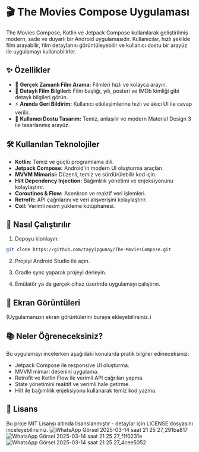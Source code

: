 # 🎬 The Movies Compose Uygulaması

The Movies Compose, Kotlin ve Jetpack Compose kullanılarak geliştirilmiş modern, sade ve duyarlı bir Android uygulamasıdır. Kullanıcılar, hızlı şekilde film arayabilir, film detaylarını görüntüleyebilir ve kullanıcı dostu bir arayüz ile uygulamayı kullanabilirler.

## ✨ Özellikler

- 🔎 **Gerçek Zamanlı Film Arama:** Filmleri hızlı ve kolayca arayın.
- 📄 **Detaylı Film Bilgileri:** Film başlığı, yılı, posteri ve IMDb kimliği gibi detaylı bilgileri görün.
- ⚡ **Anında Geri Bildirim:** Kullanıcı etkileşimlerine hızlı ve akıcı UI ile cevap verilir.
- 🌙 **Kullanıcı Dostu Tasarım:** Temiz, anlaşılır ve modern Material Design 3 ile tasarlanmış arayüz.

## 🛠️ Kullanılan Teknolojiler

- **Kotlin:** Temiz ve güçlü programlama dili.
- **Jetpack Compose:** Android'in modern UI oluşturma araçları.
- **MVVM Mimarisi:** Düzenli, temiz ve sürdürülebilir kod için.
- **Hilt Dependency Injection:** Bağımlılık yönetimi ve enjeksiyonunu kolaylaştırır.
- **Coroutines & Flow:** Asenkron ve reaktif veri işlemleri.
- **Retrofit:** API çağrılarını ve veri alışverişini kolaylaştırır.
- **Coil:** Verimli resim yükleme kütüphanesi.

## 🚀 Nasıl Çalıştırılır

1. Depoyu klonlayın:
```bash
git clone https://github.com/tayyipgunay/The-MoviesCompose.git
```

2. Projeyi Android Studio ile açın.

3. Gradle sync yaparak projeyi derleyin.

4. Emülatör ya da gerçek cihaz üzerinde uygulamayı çalıştırın.

## 📸 Ekran Görüntüleri
(Uygulamanızın ekran görüntülerini buraya ekleyebilirsiniz.)

## 📚 Neler Öğreneceksiniz?

Bu uygulamayı incelerken aşağıdaki konularda pratik bilgiler edineceksiniz:

- Jetpack Compose ile responsive UI oluşturma.
- MVVM mimari desenini uygulama.
- Retrofit ve Kotlin Flow ile verimli API çağrıları yapma.
- State yönetimini reaktif ve verimli hale getirme.
- Hilt ile bağımlılık enjeksiyonu kullanarak temiz kod yazma.

## 📄 Lisans

Bu proje MIT Lisansı altında lisanslanmıştır - detaylar için LICENSE dosyasını inceleyebilirsiniz.
![WhatsApp Görsel 2025-03-14 saat 21 25 27_291ba817](https://github.com/user-attachments/assets/c71c7a93-1998-45b9-b869-a94b46b5418a)
![WhatsApp Görsel 2025-03-14 saat 21 25 27_f1f0231e](https://github.com/user-attachments/assets/003f1016-5f6c-48f2-a23e-7a07b953ebec)
![WhatsApp Görsel 2025-03-14 saat 21 25 27_4cee5052](https://github.com/user-attachments/assets/f71a45f9-f30c-4feb-957a-9fdb940a5edd)





